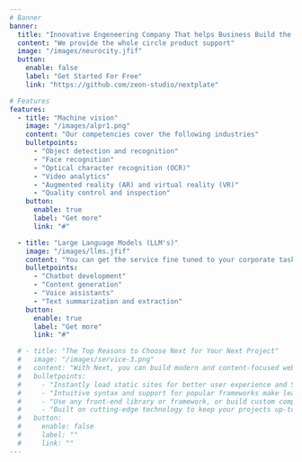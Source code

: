 ```yaml
---
# Banner
banner:
  title: "Innovative Engeneering Company That helps Business Build the State of The Art Neural Network Based Projects."
  content: "We provide the whole circle product support"
  image: "/images/neurocity.jfif"
  button:
    enable: false
    label: "Get Started For Free"
    link: "https://github.com/zeon-studio/nextplate"

# Features
features:
  - title: "Machine vision"
    image: "/images/alpr1.png"
    content: "Our competencies cover the following industries"
    bulletpoints:
      - "Object detection and recognition"
      - "Face recognition"
      - "Optical character recognition (OCR)"
      - "Video analytics"
      - "Augmented reality (AR) and virtual reality (VR)"
      - "Quality control and inspection"
    button:
      enable: true
      label: "Get more"
      link: "#"

  - title: "Large Language Models (LLM's)"
    image: "/images/llms.jfif"
    content: "You can get the service fine tuned to your corporate tasks:"
    bulletpoints:
      - "Chatbot development"
      - "Content generation"
      - "Voice assistants"
      - "Text summarization and extraction"
    button:
      enable: true
      label: "Get more"
      link: "#"

  # - title: "The Top Reasons to Choose Next for Your Next Project"
  #   image: "/images/service-3.png"
  #   content: "With Next, you can build modern and content-focused websites without sacrificing performance or ease of use."
  #   bulletpoints:
  #     - "Instantly load static sites for better user experience and SEO."
  #     - "Intuitive syntax and support for popular frameworks make learning and using Next a breeze."
  #     - "Use any front-end library or framework, or build custom components, for any project size."
  #     - "Built on cutting-edge technology to keep your projects up-to-date with the latest web standards."
  #   button:
  #     enable: false
  #     label: ""
  #     link: ""
---
```

